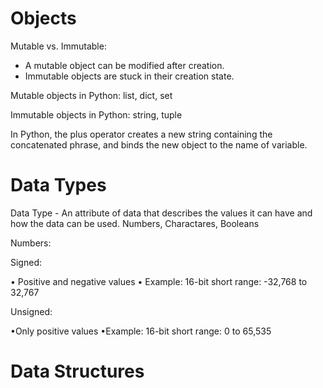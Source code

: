 # Objects
Mutable vs. Immutable:
- A mutable object can be modified after creation.
- Immutable objects are stuck in their creation state.

Mutable objects in Python:
list, dict, set

Immutable objects in Python:
string, tuple

In Python, the plus operator creates a new string containing the concatenated phrase, and binds the new object to the name of variable.

# Data Types

Data Type - An attribute of data that describes the values it can have and how the data can be used.
Numbers,  Charactares, Booleans

Numbers:

Signed:

• Positive and negative values
• Example: 16-bit short range: -32,768 to 32,767

Unsigned:

•Only positive values
•Example: 16-bit short range: 0 to 65,535

# Data Structures
